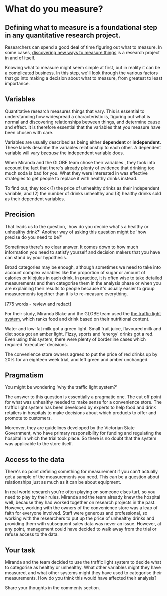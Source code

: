 # What do you measure?

## Defining what to measure is a foundational step in any quantitative research project.

Researchers can spend a good deal of time figuring out what to measure.  In some cases, [discovering new ways to measure things](https://doi.org/10.1371/journal.pone.0138660) is a research project in and of itself.

Knowing what to measure might seem simple at first, but in reality it can be a complicated business. In this step, we'll look through the various factors that go into making a decision about what to measure, from greatest to least importance.

## Variables

Quantitative research measures things that vary.  This is essential to understanding how widespread a characteristic is, figuring out what is normal and discovering relationships between things, and determine cause and effect.  It is therefore essential that the variables that you measure have been chosen with care.

Variables are usually described as being either __dependent__ or __independent.__  These labels describe the variables relationship to each other.  A dependent variable will vary _because_ the independent variable does. 

When Miranda and the GLOBE team chose their variables , they took into account the fact that there's already plenty of evidence that drinking too much soda is bad for you. What they were interested in was effective strategies to get people to replace it with healthy drinks instead.  

To find out, they took (1) the price of unhealthy drinks as their independent variable, and (2) the number of drinks unhealthy and (3) healthy drinks sold as their dependent variables. 

## Precision

That leads us to the question, 'how do you decide what's a healthy or unhealthy drink?'   Another way of asking this question might be 'how precise do you need to be?'

Sometimes there's no clear answer. It comes down to how much information you need to satisfy yourself and decision makers that you have can stand by your hypothesis.

Broad categories may be enough, although sometimes we need to take into account complex variables like the proportion of sugar or amount of calories or kilojules in each drink. In practice, it is often wise to take detailed measurements and then categorise them in the analysis phase or when you are explaining their results to people because it's usually easier to group measurements together than it is to re-measure everything.  

[775 words - review and redact]


For their study, Miranda Blake and the GLOBE team used the [the traffic light system](http://heas.health.vic.gov.au/healthy-choices/guidelines/traffic-light-system), which  ranks food and drink based on their nutritional content.

Water and low-fat milk got a green light.  Small fruit juice, flavoured milk and diet soda got an amber light.  Fizzy, sports and 'energy' drinks got a red.  Even using this system, there were plenty of borderline cases which required 'executive' decisions.  

The convenience store owners agreed to put the price of red drinks up by 20% for an eighteen week trial, and left green and amber unchanged.

## Pragmatism

You might be wondering 'why the traffic light system?'  

The answer to this question is essentially a pragmatic one. The cut off point for what was unhealthy needed to make sense for a convenience store.  The traffic light system has been developed by experts to help food and drink retailers in hospitals to make decisions about which products to offer and promote to customers. 

Moreover, they are guidelines developed by the Victorian State Government, who have primary responsibility for funding and regulating the hospital in which the trial took place. So there is no doubt that the system was applicable to the store itself.

## Access to the data

There's no point defining something for measurement if you can't actually get a sample of the measurements you need. This can be a question about relationships just as much as it can be about equipment.  

In real world research you're often playing on someone elses turf, so you need to play by their rules. Miranda and the team already knew the hospital well, because they had worked together on research projects in the past.  However, working with the owners of the convenience store was a leap of faith for everyone involved.  Staff were generous and professional, so working with the researchers to put up the price of unhealthy drinks and providing them with subsequent sales data was never an issue.  However, at any point, management could have decided to walk away from the trial or refuse access to the data.


## Your task

Miranda and the team decided to use the traffic light system to decide what to categorise as healthy or unhealthy.  What other variables might they have measured, and what other systems might they have used to categorise their measurements.  How do you think this would have affected their analysis?

Share your thoughts in the comments section.
